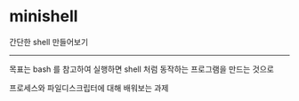 # minishell
간단한 shell 만들어보기

---
목표는 bash 를 참고하여 실행하면 shell 처럼 동작하는 프로그램을 만드는 것으로

프로세스와 파일디스크립터에 대해 배워보는 과제

